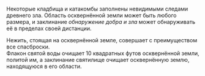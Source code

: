 Некоторые кладбища и катакомбы заполнены невидимыми следами древнего зла. Область осквернённой земли может быть любого размера, и заклинание *обнаружение добра и зла* может обнаруживать её в пределах своей дистанции.  

Нежить, стоящая на осквернённой земле, совершает с преимуществом все спасброски.  
Флакон святой воды очищает 10 квадратных футов осквернённой земли, политой им, а заклинание святилище очищает осквернённую землю, находящуюся в его области.